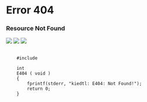<link rel="stylesheet" href="https://cdnjs.cloudflare.com/ajax/libs/prism/1.15.0/themes/prism.min.css" />
<script src="https://cdnjs.cloudflare.com/ajax/libs/prism/1.15.0/prism.min.js"></script>
<script src="https://cdnjs.cloudflare.com/ajax/libs/prism/1.15.0/components/prism-c.min.js"></script>
<script src="https://cdnjs.cloudflare.com/ajax/libs/prism/1.15.0/components/prism-css.min.js"></script>

# Error 404
### Resource Not Found

<p>
  <img src="https://img.shields.io/badge/error-404-red.svg" style="display:inline;">
  <img src="https://img.shields.io/badge/page-not%20found-orange.svg" style="display:inline;">
  <a href="/">
    <img src="https://img.shields.io/badge/go-home-blue.svg" style="display:inline;">
  </a>
</p>

<pre>
  <code class="language-c">
	#include <stdio.h>
	
	int
	E404 ( void )
	{
		fprintf(stderr, "kiedtl: E404: Not Found!");
		return 0;
	}
  </code>
</pre>
